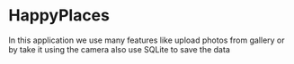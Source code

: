 # HappyPlaces
In this application we use many features like upload photos from gallery or by take it using the camera also use SQLite to save the data
